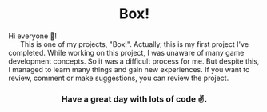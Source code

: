 <h1 align="center">Box!</h1>
Hi everyone 👋! <br/>
&nbsp;&nbsp;&nbsp;&nbsp;&nbsp; This is one of my projects, "Box!". Actually, this is my first project I've completed. While working on this project, I was unaware of many game development concepts. So it was a difficult process for me. But despite this, I managed to learn many things and gain new experiences. If you want to review, comment or make suggestions, you can review the project.<br/>


<h3 align="center">Have a great day with lots of code ✌.</h3>
